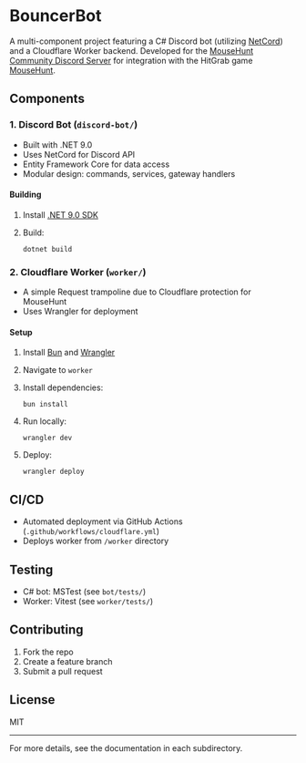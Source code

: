 # BouncerBot

A multi-component project featuring a C# Discord bot (utilizing [NetCord](https://www.netcord.dev)) and a Cloudflare Worker backend. Developed for the [MouseHunt Community Discord Server](https://discordapp.com/invite/Ya9zEdk) for integration with the HitGrab game [MouseHunt](https://www.mousehuntgame.com/).

## Components

### 1. Discord Bot (`discord-bot/`)

- Built with .NET 9.0
- Uses NetCord for Discord API
- Entity Framework Core for data access
- Modular design: commands, services, gateway handlers

#### Building

1. Install [.NET 9.0 SDK](https://dotnet.microsoft.com/download)
2. Build:

   ```pwsh
   dotnet build
   ```

### 2. Cloudflare Worker (`worker/`)

- A simple Request trampoline due to Cloudflare protection for MouseHunt
- Uses Wrangler for deployment

#### Setup

1. Install [Bun](https://bun.sh/) and [Wrangler](https://developers.cloudflare.com/workers/wrangler/)
2. Navigate to `worker`
3. Install dependencies:

   ```pwsh
   bun install
   ```

4. Run locally:

   ```pwsh
   wrangler dev
   ```

5. Deploy:

   ```pwsh
   wrangler deploy
   ```

## CI/CD

- Automated deployment via GitHub Actions (`.github/workflows/cloudflare.yml`)
- Deploys worker from `/worker` directory

## Testing

- C# bot: MSTest (see `bot/tests/`)
- Worker: Vitest (see `worker/tests/`)

## Contributing

1. Fork the repo
2. Create a feature branch
3. Submit a pull request

## License

MIT

---

For more details, see the documentation in each subdirectory.
